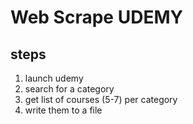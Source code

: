 # Web Scrape UDEMY

## steps

1. launch udemy
2. search for a category
3. get list of courses (5-7) per category
4. write them to a file
<!-- 5. repeat steps 2-4 for multiple categories -->